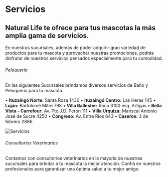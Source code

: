 # Servicios

## Natural Life te ofrece para tus mascotas la más amplia gama de servicios.

En nuestras sucursales, además de poder adquirir gran variedad de productos para tu mascota y aprovechar nuestras promociones,  podrás disfrutar de nuestros servicios pensados especialmente para tu comodidad.

###### Peluquería

En las siguientes Sucursales brindamos diversos servicios de Baño y Peluquería para tu mascota.

• **Ituzaingó Norte:** Santa Rosa 1430
• **Ituzaingó Centro:** Las Heras 145
• **Luján:** Bartolomé Mitre 798
• **Villa Ballester:** Roca 3100 esq. Artigas
• **Bella Vista - Carrefour:** Av. Pte.J.D. Perón 111
• **Villa Urquiza:** Mariscal Antonio José de Sucre 4250
• **Congreso:** Av. Entre Ríos 643
• **Caseros:** 3 de febrero 2886  

![Servicios](/arquivos/servicios2.png)

###### Consultorios Veterinarios

Contamos con consultorios veterinarios en la mayoría de nuestras sucursales para brindar a tu mascota la mejor atención. Confiá en nuestros profesionales para garantizar una óptima salud a tu mejor amigo.
